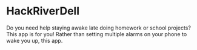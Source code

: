 # HackRiverDell

Do you need help staying awake late doing homework or school projects? This app is for you! Rather than setting multiple alarms on your phone to wake you up, this app.
